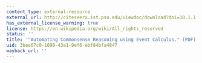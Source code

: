 ```yaml
---
content_type: external-resource
external_url: http://citeseerx.ist.psu.edu/viewdoc/download?doi=10.1.1.73.2771&rep=rep1&type=pdf
has_external_license_warning: true
license: https://en.wikipedia.org/wiki/All_rights_reserved
status: ''
title: '"Automating Commonsense Reasoning using Event Calculus." (PDF)'
uid: 3bee67c0-1698-43a1-9ef6-ebf84bfa4847
wayback_url: ''
---
```

